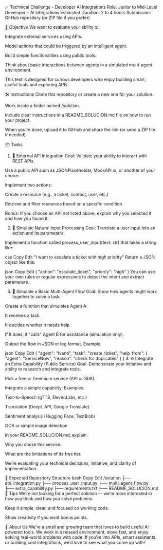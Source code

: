 ✅ Technical Challenge - Developer AI Integrations
Role: Junior to Mid-Level Developer – AI Integrations
Estimated Duration: 2 to 4 hours
Submission: GitHub repository (or ZIP file if you prefer)

🎯 Objective
We want to evaluate your ability to:

Integrate external services using APIs.

Model actions that could be triggered by an intelligent agent.

Build simple functionalities using public tools.

Think about basic interactions between agents in a simulated multi-agent environment.

This test is designed for curious developers who enjoy building smart, useful tools and exploring APIs.

🛠 Instructions
Clone this repository or create a new one for your solution.

Work inside a folder named /solution.

Include clear instructions in a README_SOLUCION.md file on how to run your project.

When you’re done, upload it to GitHub and share the link (or send a ZIP file if needed).

📦 Tasks
1. 🔗 External API Integration
Goal: Validate your ability to interact with REST APIs.

Use a public API such as JSONPlaceholder, MockAPI.io, or another of your choice.

Implement two actions:

Create a resource (e.g., a ticket, contact, user, etc.)

Retrieve and filter resources based on a specific condition.

Bonus: If you choose an API not listed above, explain why you selected it and how you found it.

2. 🤖 Simulate Natural Input Processing
Goal: Translate a user input into an action and its parameters.

Implement a function called process_user_input(text: str) that takes a string like:

css
Copy
Edit
"I want to escalate a ticket with high priority"
Return a JSON object like this:

json
Copy
Edit
{
  "action": "escalate_ticket",
  "priority": "high"
}
You can use your own rules or regular expressions to detect the intent and extract parameters.

3. 🔁 Simulate a Basic Multi-Agent Flow
Goal: Show how agents might work together to solve a task.

Create a function that simulates Agent A:

It receives a task.

It decides whether it needs help.

If it does, it "calls" Agent B for assistance (simulation only).

Output the flow in JSON or log format. Example:

json
Copy
Edit
{
  "agent": "Ivanti",
  "task": "create_ticket",
  "help_from": {
    "agent": "ServiceNow",
    "reason": "check for duplicates"
  }
}
4. 🌐 Integrate an Extra Capability (Public Service)
Goal: Demonstrate your initiative and ability to research and integrate tools.

Pick a free or freemium service (API or SDK).

Integrate a simple capability. Examples:

Text-to-Speech (gTTS, ElevenLabs, etc.)

Translation (DeepL API, Google Translate)

Sentiment analysis (Hugging Face, TextBlob)

OCR or simple image detection

In your README_SOLUCION.md, explain:

Why you chose this service.

What are the limitations of its free tier.

We’re evaluating your technical decisions, initiative, and clarity of implementation.

📁 Expected Repository Structure
bash
Copy
Edit
/solution
├── api_integration.py
├── process_user_input.py
├── multi_agent_flow.py
├── extra_capability.py
├── requirements.txt
├── README_SOLUCION.md
🧠 Tips
We’re not looking for a perfect solution — we’re more interested in how you think and how you solve problems.

Keep it simple, clear, and focused on working code.

Show creativity if you want bonus points.

🤝 About Us
We're a small and growing team that loves to build useful AI-powered tools. We work in a relaxed environment, move fast, and enjoy solving real-world problems with code. If you're into APIs, smart assistants, or building cool integrations, we’d love to see what you come up with!
